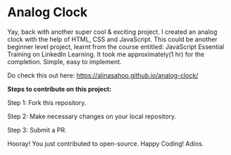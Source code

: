 # Analog Clock

Yay, back with another super cool  & exciting project. I created an analog clock with the help of HTML, CSS and JavaScript. This could be another beginner level project, learnt from the course entitled: JavaScript Essential Training on LinkedIn Learning. It took me approximately(1 hr) for the completion. Simple, easy to implement.

Do check this out here: https://alinasahoo.github.io/analog-clock/ 

**Steps to contribute on this project:**

Step 1: Fork this repository.


Step 2: Make necessary changes on your local repository.


Step 3: Submit a PR.


Hooray! You just contributed to open-source. Happy Coding! Adios.
